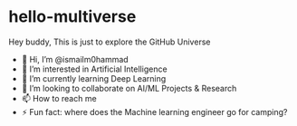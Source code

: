 # hello-multiverse
Hey buddy, This is just to explore the GitHub Universe

- 👋 Hi, I’m @ismailm0hammad
- 👀 I’m interested in Artificial Intelligence
- 🌱 I’m currently learning Deep Learning
- 💞️ I’m looking to collaborate on AI/ML Projects & Research
- 📫 How to reach me 
- ⚡ Fun fact: where does the Machine learning engineer go for camping? 
